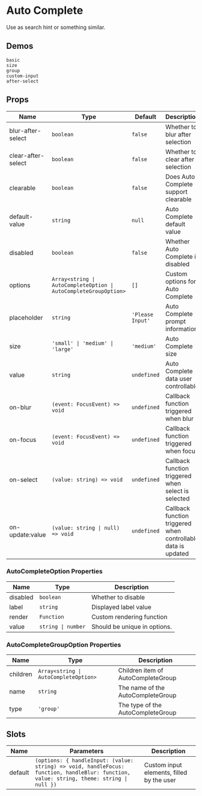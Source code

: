 # Auto Complete

Use as search hint or something similar.

## Demos

```demo
basic
size
group
custom-input
after-select
```

## Props

| Name | Type | Default | Description |
| --- | --- | --- | --- |
| blur-after-select | `boolean` | `false` | Whether to blur after selection |
| clear-after-select | `boolean` | `false` | Whether to clear after selection |
| clearable | `boolean` | `false` | Does Auto Complete support clearable |
| default-value | `string` | `null` | Auto Complete default value  |
| disabled | `boolean` | `false` | Whether Auto Complete is disabled |
| options | `Array<string \| AutoCompleteOption \| AutoCompleteGroupOption>` | `[]` | Custom options for Auto Complete |
| placeholder | `string` | `'Please Input'` | Auto Complete prompt information |
| size | `'small' \| 'medium' \| 'large'` | `'medium'` | Auto Complete size |
| value | `string` | `undefined` | Auto Complete data user controllable |
| on-blur | `(event: FocusEvent) => void` | `undefined` | Callback function triggered when blur |
| on-focus | `(event: FocusEvent) => void` | `undefined` | Callback function triggered when focus |
| on-select | `(value: string) => void` | `undefined` | Callback function triggered when select is selected |
| on-update:value | `(value: string \| null) => void` | `undefined` | Callback function triggered when controllable data is updated |

### AutoCompleteOption Properties

| Name     | Type               | Description                  |
| -------- | ------------------ | ---------------------------- |
| disabled | `boolean`          | Whether to disable           |
| label    | `string`           | Displayed label value        |
| render   | `Function`         | Custom rendering function    |
| value    | `string \| number` | Should be unique in options. |

### AutoCompleteGroupOption Properties

| Name     | Type                                  | Description |
| -------- | ------------------------------------- | ----------- |
| children | `Array<string \| AutoCompleteOption>` | Children item of AutoCompleteGroup |
| name     | `string`                              | The name of the AutoCompleteGroup |
| type     | `'group'`                             | The type of the AutoCompleteGroup|

## Slots

| Name | Parameters | Description |
| --- | --- | --- |
| default | `(options: { handleInput: (value: string) => void, handleFocus: function, handleBlur: function, value: string, theme: string \| null })` | Custom input elements, filled by the user |
